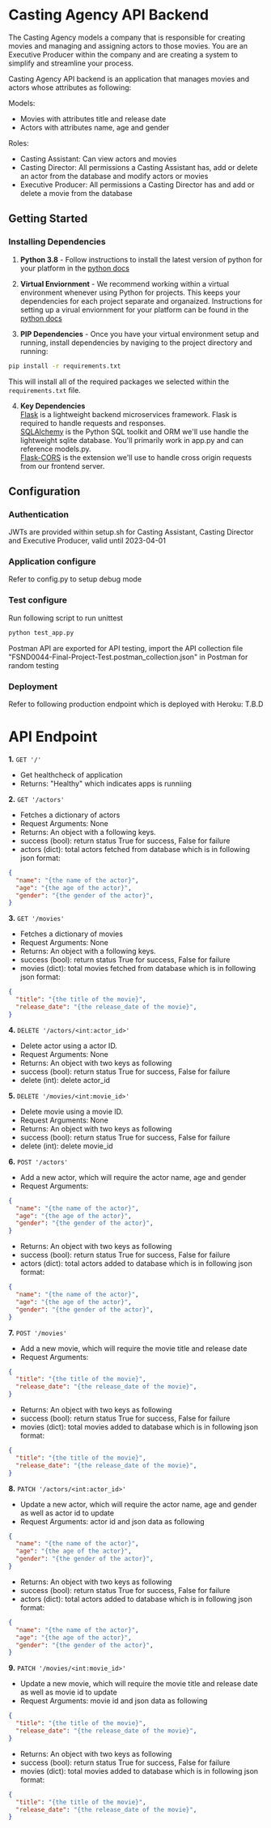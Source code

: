 # Casting Agency API Backend

The Casting Agency models a company that is responsible for creating movies and managing and assigning actors to those movies. You are an Executive Producer within the company and are creating a system to simplify and streamline your process.

Casting Agency API backend is an application that manages movies and actors whose attributes as following:

Models:
- Movies with attributes title and release date
- Actors with attributes name, age and gender

Roles:
 - Casting Assistant: Can view actors and movies
 - Casting Director: All permissions a Casting Assistant has, add or delete an actor from the database and modify actors or movies
 - Executive Producer: All permissions a Casting Director has and add or delete a movie from the database

## Getting Started

### Installing Dependencies

1. **Python 3.8** - Follow instructions to install the latest version of python for your platform in the [python docs](https://docs.python.org/3/using/unix.html#getting-and-installing-the-latest-version-of-python)


2. **Virtual Enviornment** - We recommend working within a virtual environment whenever using Python for projects. This keeps your dependencies for each project separate and organaized. Instructions for setting up a virual enviornment for your platform can be found in the [python docs](https://packaging.python.org/guides/installing-using-pip-and-virtual-environments/)


3. **PIP Dependencies** - Once you have your virtual environment setup and running, install dependencies by naviging to the project directory and running:
```bash
pip install -r requirements.txt
```
This will install all of the required packages we selected within the `requirements.txt` file.  


4. **Key Dependencies**  
[Flask](http://flask.pocoo.org/)  is a lightweight backend microservices framework. Flask is required to handle requests and responses.  
[SQLAlchemy](https://www.sqlalchemy.org/) is the Python SQL toolkit and ORM we'll use handle the lightweight sqlite database. You'll primarily work in app.py and can reference models.py.   
[Flask-CORS](https://flask-cors.readthedocs.io/en/latest/#) is the extension we'll use to handle cross origin requests from our frontend server.   


## Configuration

### Authentication
JWTs are provided within setup.sh for Casting Assistant, Casting Director and Executive Producer, valid until 2023-04-01

### Application configure
Refer to config.py to setup debug mode

### Test configure
Run following script to run unittest
```bash
python test_app.py
```
Postman API are exported for API testing, import the API collection file "FSND0044-Final-Project-Test.postman_collection.json" in Postman for random testing


### Deployment
Refer to following production endpoint which is deployed with Heroku: T.B.D


# API Endpoint

**1.** `GET '/'`
* Get healthcheck of application
* Returns: "Healthy" which indicates apps is runniing


**2.** `GET '/actors'`
* Fetches a dictionary of actors
* Request Arguments: None
* Returns: An object with a following keys.
* success (bool): return status True for success, False for failure
* actors (dict): total actors fetched from database which is in following json format:
```json
{
  "name": "{the name of the actor}",
  "age": "{the age of the actor}",
  "gender": "{the gender of the actor}",
}
```


**3.** `GET '/movies'`
* Fetches a dictionary of movies
* Request Arguments: None
* Returns: An object with a following keys.
* success (bool): return status True for success, False for failure
* movies (dict): total movies fetched from database which is in following json format:
```json
{
  "title": "{the title of the movie}",
  "release_date": "{the release_date of the movie}",
}
```


**4.** `DELETE '/actors/<int:actor_id>'`
* Delete actor using a actor ID.
* Request Arguments: None
* Returns: An object with two keys as following
* success (bool): return status True for success, False for failure
* delete (int): delete actor_id


**5.** `DELETE '/movies/<int:movie_id>'`
* Delete movie using a movie ID.
* Request Arguments: None
* Returns: An object with two keys as following
* success (bool): return status True for success, False for failure
* delete (int): delete movie_id


**6.** `POST '/actors'`
* Add a new actor, which will require the actor name, age and gender
* Request Arguments: 
```json
{
  "name": "{the name of the actor}",
  "age": "{the age of the actor}",
  "gender": "{the gender of the actor}",
}
```
* Returns: An object with two keys as following
* success (bool): return status True for success, False for failure
* actors (dict): total actors added to database which is in following json format:
```json
{
  "name": "{the name of the actor}",
  "age": "{the age of the actor}",
  "gender": "{the gender of the actor}",
}
```


**7.** `POST '/movies'`
* Add a new movie, which will require the movie title and release date
* Request Arguments: 
```json
{
  "title": "{the title of the movie}",
  "release_date": "{the release_date of the movie}",
}
```
* Returns: An object with two keys as following
* success (bool): return status True for success, False for failure
* movies (dict): total movies added to database which is in following json format:
```json
{
  "title": "{the title of the movie}",
  "release_date": "{the release_date of the movie}",
}
```


**8.** `PATCH '/actors/<int:actor_id>'`
* Update a new actor, which will require the actor name, age and gender as well as actor id to update
* Request Arguments: actor id and json data as following
```json
{
  "name": "{the name of the actor}",
  "age": "{the age of the actor}",
  "gender": "{the gender of the actor}",
}
```
* Returns: An object with two keys as following
* success (bool): return status True for success, False for failure
* actors (dict): total actors added to database which is in following json format:
```json
{
  "name": "{the name of the actor}",
  "age": "{the age of the actor}",
  "gender": "{the gender of the actor}",
}
```


**9.** `PATCH '/movies/<int:movie_id>'`
* Update a new movie, which will require the movie title and release date as well as movie id to update
* Request Arguments: movie id and json data as following
```json
{
  "title": "{the title of the movie}",
  "release_date": "{the release_date of the movie}",
}
```
* Returns: An object with two keys as following
* success (bool): return status True for success, False for failure
* movies (dict): total movies added to database which is in following json format:
```json
{
  "title": "{the title of the movie}",
  "release_date": "{the release_date of the movie}",
}
```